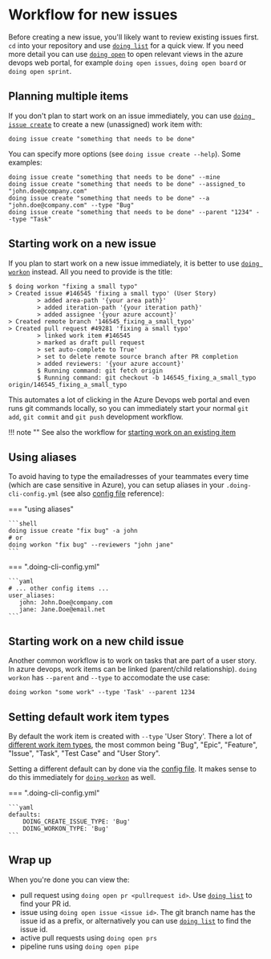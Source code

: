 # Workflow for new issues

Before creating a new issue, you'll likely want to review existing issues first. `cd` into your repository and use [`doing list`](../reference/manual/list.md) for a quick view.
If you need more detail you can use [`doing open`](../reference/manual/open.md) to open relevant views in the azure devops web portal, for example `doing open issues`, `doing open board` or `doing open sprint`.

## Planning multiple items

If you don't plan to start work on an issue immediately, you can use [`doing issue create`](../reference/manual/issue_create.md) to create a new (unassigned) work item with:

```shell
doing issue create "something that needs to be done"
```

You can specify more options (see `doing issue create --help`). Some examples:

```shell
doing issue create "something that needs to be done" --mine 
doing issue create "something that needs to be done" --assigned_to "john.doe@company.com" 
doing issue create "something that needs to be done" --a "john.doe@company.com" --type "Bug"
doing issue create "something that needs to be done" --parent "1234" --type "Task"
```


## Starting work on a new issue

If you plan to start work on a new issue immediately, it is better to use [`doing workon`](../reference/manual/workon.md) instead. All you need to provide is the title:

<div class="termy termy-small">

```console
$ doing workon "fixing a small typo"
> Created issue #146545 'fixing a small typo' (User Story)
        > added area-path '{your area path}'
        > added iteration-path '{your iteration path}'
        > added assignee '{your azure account}'
> Created remote branch '146545_fixing_a_small_typo'
> Created pull request #49281 'fixing a small typo'
        > linked work item #146545
        > marked as draft pull request
        > set auto-complete to True'
        > set to delete remote source branch after PR completion
        > added reviewers: '{your azure account}'
        $ Running command: git fetch origin
        $ Running command: git checkout -b 146545_fixing_a_small_typo origin/146545_fixing_a_small_typo
```

</div>

This automates a lot of clicking in the Azure Devops web portal and even runs git commands locally, so you can immediately start your normal `git add`, `git commit` and `git push` development workflow.

!!! note ""
    See also the workflow for [starting work on an existing item](workflow_existing_item.md)

## Using aliases

To avoid having to type the emailadresses of your teammates every time (which are case sensitive in Azure), you can setup aliases in your `.doing-cli-config.yml` (see also [config file](../config/config_file.md) reference):

=== "using aliases"

    ```shell
    doing issue create "fix bug" -a john
    # or
    doing workon "fix bug" --reviewers "john jane"
    ```

=== ".doing-cli-config.yml"

    ```yaml
    # ... other config items ...
    user_aliases:
       john: John.Doe@company.com
       jane: Jane.Doe@email.net
    ```

## Starting work on a new child issue

Another common workflow is to work on tasks that are part of a user story. In azure devops, work items can be linked (parent/child relationship). `doing workon` has `--parent` and `--type` to accomodate the use case:

```shell
doing workon "some work" --type 'Task' --parent 1234
```

## Setting default work item types

By default the work item is created with `--type` 'User Story'. There a lot of [different work item types](https://docs.microsoft.com/en-us/azure/devops/boards/work-items/about-work-items?view=azure-devops&tabs=agile-process#wit), the most common being "Bug", "Epic", "Feature", "Issue", "Task", "Test Case" and "User Story".

Setting a different default can by done via the [config file](../config/config_file.md). It makes sense to do this immediately for [`doing workon`](../reference/manual/workon.md) as well.

=== ".doing-cli-config.yml"

    ```yaml
    defaults:
        DOING_CREATE_ISSUE_TYPE: 'Bug'
        DOING_WORKON_TYPE: 'Bug'
    ```

## Wrap up

When you're done you can view the:

- pull request using `doing open pr <pullrequest id>`. Use [`doing list`](../reference/manual/list.md) to find your PR id.
- issue using `doing open issue <issue id>`. The git branch name has the issue id as a prefix, or alternatively you can use [`doing list`](../reference/manual/list.md) to find the issue id.
- active pull requests using `doing open prs`
- pipeline runs using `doing open pipe` 


